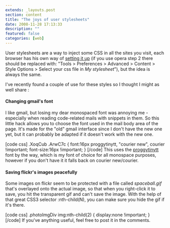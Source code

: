 ```yaml
---
extends: _layouts.post
section: content
title: "The joys of user stylesheets"
date: 2008-11-28 17:13:33
description: ""
featured: false
categories: [web]
---
```

User stylesheets are a way to inject some CSS in all the sites you visit, each browser has his own way of [setting it up](http://www.squarefree.com/userstyles/user-style-sheets.html) (if you use opera step 2 there should be replaced with: "Tools &gt; Preferences &gt; Advanced &gt; Content &gt; Style Options &gt; Select your css file in *My stylesheet*"), but the idea is always the same.

I've recently found a couple of use for these styles so I thought I might as well share :

#### Changing gmail's font

I like gmail, but losing my dear monospaced font was annoying me - especially when reading code-related mails with snippets in them. So this little hack allows you to choose the font used in the mail body area of the page. It's made for the "old" gmail interface since I don't have the new one yet, but it can probably be adapted if it doesn't work with the new one.

 \[code css\] .XoqCub .ArwC7c { font:16px proggytinytt, "courier new", courier !important; font-size:16px !important; } \[/code\] This uses the [proggytinytt](http://www.proggyfonts.com/) font by the way, which is my font of choice for all monospace purposes, however if you don't have it it falls back on courier new/courier.

#### Saving flickr's images peacefully

Some images on flickr seem to be protected with a file called *spaceball.gif* that's overlayed onto the actual image, so that when you right-click it to save, you hit the transparent gif and can't save the image. With the help of that great CSS3 selector :nth-child(N), you can make sure you hide the gif if it's there.

 \[code css\] .photoImgDiv img:nth-child(2) { display:none !important; } \[/code\] If you've anything useful, feel free to post it in the comments.